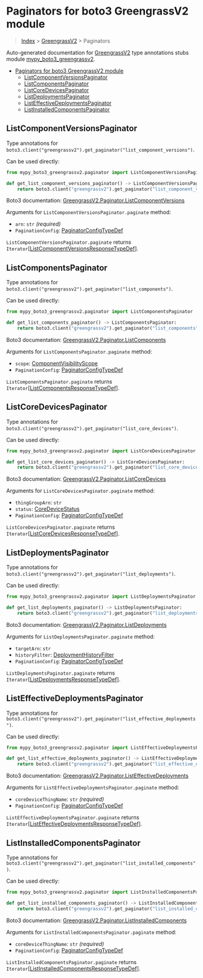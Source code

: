 # Paginators for boto3 GreengrassV2 module

> [Index](..) > [GreengrassV2](.) > Paginators

Auto-generated documentation for
[GreengrassV2](https://boto3.amazonaws.com/v1/documentation/api/latest/reference/services/greengrassv2.html#GreengrassV2)
type annotations stubs module
[mypy_boto3_greengrassv2](https://pypi.org/project/mypy-boto3-greengrassv2/).

- [Paginators for boto3 GreengrassV2 module](#paginators-for-boto3-greengrassv2-module)
  - [ListComponentVersionsPaginator](#listcomponentversionspaginator)
  - [ListComponentsPaginator](#listcomponentspaginator)
  - [ListCoreDevicesPaginator](#listcoredevicespaginator)
  - [ListDeploymentsPaginator](#listdeploymentspaginator)
  - [ListEffectiveDeploymentsPaginator](#listeffectivedeploymentspaginator)
  - [ListInstalledComponentsPaginator](#listinstalledcomponentspaginator)

## ListComponentVersionsPaginator

Type annotations for
`boto3.client("greengrassv2").get_paginator("list_component_versions")`.

Can be used directly:

```python
from mypy_boto3_greengrassv2.paginator import ListComponentVersionsPaginator

def get_list_component_versions_paginator() -> ListComponentVersionsPaginator:
    return boto3.client("greengrassv2").get_paginator("list_component_versions")
```

Boto3 documentation:
[GreengrassV2.Paginator.ListComponentVersions](https://boto3.amazonaws.com/v1/documentation/api/latest/reference/services/greengrassv2.html#GreengrassV2.Paginator.ListComponentVersions)

Arguments for `ListComponentVersionsPaginator.paginate` method:

- `arn`: `str` *(required)*
- `PaginationConfig`:
  [PaginatorConfigTypeDef](./type_defs.md#paginatorconfigtypedef)

`ListComponentVersionsPaginator.paginate` returns
`Iterator`\[[ListComponentVersionsResponseTypeDef](./type_defs.md#listcomponentversionsresponsetypedef)\].

## ListComponentsPaginator

Type annotations for
`boto3.client("greengrassv2").get_paginator("list_components")`.

Can be used directly:

```python
from mypy_boto3_greengrassv2.paginator import ListComponentsPaginator

def get_list_components_paginator() -> ListComponentsPaginator:
    return boto3.client("greengrassv2").get_paginator("list_components")
```

Boto3 documentation:
[GreengrassV2.Paginator.ListComponents](https://boto3.amazonaws.com/v1/documentation/api/latest/reference/services/greengrassv2.html#GreengrassV2.Paginator.ListComponents)

Arguments for `ListComponentsPaginator.paginate` method:

- `scope`: [ComponentVisibilityScope](./literals.md#componentvisibilityscope)
- `PaginationConfig`:
  [PaginatorConfigTypeDef](./type_defs.md#paginatorconfigtypedef)

`ListComponentsPaginator.paginate` returns
`Iterator`\[[ListComponentsResponseTypeDef](./type_defs.md#listcomponentsresponsetypedef)\].

## ListCoreDevicesPaginator

Type annotations for
`boto3.client("greengrassv2").get_paginator("list_core_devices")`.

Can be used directly:

```python
from mypy_boto3_greengrassv2.paginator import ListCoreDevicesPaginator

def get_list_core_devices_paginator() -> ListCoreDevicesPaginator:
    return boto3.client("greengrassv2").get_paginator("list_core_devices")
```

Boto3 documentation:
[GreengrassV2.Paginator.ListCoreDevices](https://boto3.amazonaws.com/v1/documentation/api/latest/reference/services/greengrassv2.html#GreengrassV2.Paginator.ListCoreDevices)

Arguments for `ListCoreDevicesPaginator.paginate` method:

- `thingGroupArn`: `str`
- `status`: [CoreDeviceStatus](./literals.md#coredevicestatus)
- `PaginationConfig`:
  [PaginatorConfigTypeDef](./type_defs.md#paginatorconfigtypedef)

`ListCoreDevicesPaginator.paginate` returns
`Iterator`\[[ListCoreDevicesResponseTypeDef](./type_defs.md#listcoredevicesresponsetypedef)\].

## ListDeploymentsPaginator

Type annotations for
`boto3.client("greengrassv2").get_paginator("list_deployments")`.

Can be used directly:

```python
from mypy_boto3_greengrassv2.paginator import ListDeploymentsPaginator

def get_list_deployments_paginator() -> ListDeploymentsPaginator:
    return boto3.client("greengrassv2").get_paginator("list_deployments")
```

Boto3 documentation:
[GreengrassV2.Paginator.ListDeployments](https://boto3.amazonaws.com/v1/documentation/api/latest/reference/services/greengrassv2.html#GreengrassV2.Paginator.ListDeployments)

Arguments for `ListDeploymentsPaginator.paginate` method:

- `targetArn`: `str`
- `historyFilter`:
  [DeploymentHistoryFilter](./literals.md#deploymenthistoryfilter)
- `PaginationConfig`:
  [PaginatorConfigTypeDef](./type_defs.md#paginatorconfigtypedef)

`ListDeploymentsPaginator.paginate` returns
`Iterator`\[[ListDeploymentsResponseTypeDef](./type_defs.md#listdeploymentsresponsetypedef)\].

## ListEffectiveDeploymentsPaginator

Type annotations for
`boto3.client("greengrassv2").get_paginator("list_effective_deployments")`.

Can be used directly:

```python
from mypy_boto3_greengrassv2.paginator import ListEffectiveDeploymentsPaginator

def get_list_effective_deployments_paginator() -> ListEffectiveDeploymentsPaginator:
    return boto3.client("greengrassv2").get_paginator("list_effective_deployments")
```

Boto3 documentation:
[GreengrassV2.Paginator.ListEffectiveDeployments](https://boto3.amazonaws.com/v1/documentation/api/latest/reference/services/greengrassv2.html#GreengrassV2.Paginator.ListEffectiveDeployments)

Arguments for `ListEffectiveDeploymentsPaginator.paginate` method:

- `coreDeviceThingName`: `str` *(required)*
- `PaginationConfig`:
  [PaginatorConfigTypeDef](./type_defs.md#paginatorconfigtypedef)

`ListEffectiveDeploymentsPaginator.paginate` returns
`Iterator`\[[ListEffectiveDeploymentsResponseTypeDef](./type_defs.md#listeffectivedeploymentsresponsetypedef)\].

## ListInstalledComponentsPaginator

Type annotations for
`boto3.client("greengrassv2").get_paginator("list_installed_components")`.

Can be used directly:

```python
from mypy_boto3_greengrassv2.paginator import ListInstalledComponentsPaginator

def get_list_installed_components_paginator() -> ListInstalledComponentsPaginator:
    return boto3.client("greengrassv2").get_paginator("list_installed_components")
```

Boto3 documentation:
[GreengrassV2.Paginator.ListInstalledComponents](https://boto3.amazonaws.com/v1/documentation/api/latest/reference/services/greengrassv2.html#GreengrassV2.Paginator.ListInstalledComponents)

Arguments for `ListInstalledComponentsPaginator.paginate` method:

- `coreDeviceThingName`: `str` *(required)*
- `PaginationConfig`:
  [PaginatorConfigTypeDef](./type_defs.md#paginatorconfigtypedef)

`ListInstalledComponentsPaginator.paginate` returns
`Iterator`\[[ListInstalledComponentsResponseTypeDef](./type_defs.md#listinstalledcomponentsresponsetypedef)\].

